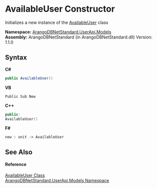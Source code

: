 # AvailableUser Constructor 
 

Initializes a new instance of the <a href="e9ced70c-2575-ac47-a1c8-1f6c2fa301ec">AvailableUser</a> class

**Namespace:**&nbsp;<a href="3f782427-687a-00ed-a402-dbe7f114707d">ArangoDBNetStandard.UserApi.Models</a><br />**Assembly:**&nbsp;ArangoDBNetStandard (in ArangoDBNetStandard.dll) Version: 1.1.0

## Syntax

**C#**<br />
``` C#
public AvailableUser()
```

**VB**<br />
``` VB
Public Sub New
```

**C++**<br />
``` C++
public:
AvailableUser()
```

**F#**<br />
``` F#
new : unit -> AvailableUser
```


## See Also


#### Reference
<a href="e9ced70c-2575-ac47-a1c8-1f6c2fa301ec">AvailableUser Class</a><br /><a href="3f782427-687a-00ed-a402-dbe7f114707d">ArangoDBNetStandard.UserApi.Models Namespace</a><br />